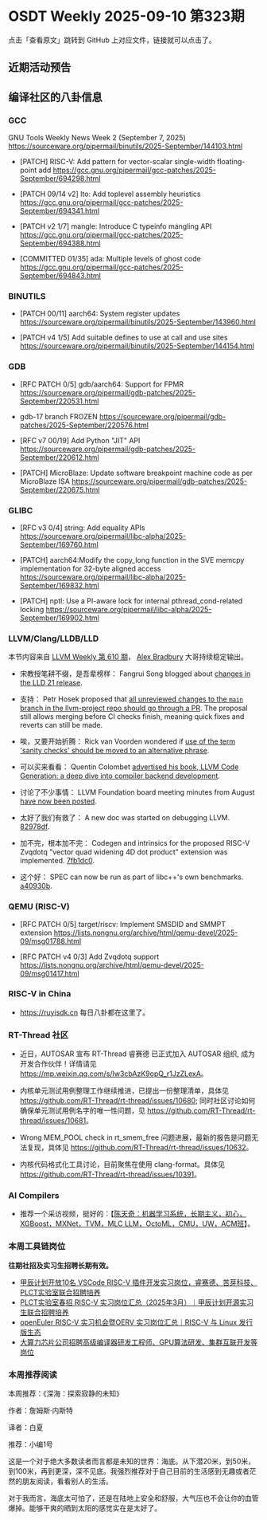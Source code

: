 # OSDT Weekly 2025-09-10 第323期

点击「查看原文」跳转到 GitHub 上对应文件，链接就可以点击了。

## 近期活动预告

## 编译社区的八卦信息

### GCC

GNU Tools Weekly News Week 2 (September 7, 2025)
https://sourceware.org/pipermail/binutils/2025-September/144103.html

- [PATCH] RISC-V: Add pattern for vector-scalar single-width floating-point add
  https://gcc.gnu.org/pipermail/gcc-patches/2025-September/694298.html

- [PATCH 09/14 v2] lto: Add toplevel assembly heuristics
  https://gcc.gnu.org/pipermail/gcc-patches/2025-September/694341.html

- [PATCH v2 1/7] mangle: Introduce C typeinfo mangling API
  https://gcc.gnu.org/pipermail/gcc-patches/2025-September/694388.html

- [COMMITTED 01/35] ada: Multiple levels of ghost code
  https://gcc.gnu.org/pipermail/gcc-patches/2025-September/694843.html

### BINUTILS

- [PATCH 00/11] aarch64: System register updates
  https://sourceware.org/pipermail/binutils/2025-September/143960.html

- [PATCH v4 1/5] Add suitable defines to use at call and use sites
  https://sourceware.org/pipermail/binutils/2025-September/144154.html

### GDB

- [RFC PATCH 0/5] gdb/aarch64: Support for FPMR
  https://sourceware.org/pipermail/gdb-patches/2025-September/220531.html

- gdb-17 branch FROZEN
  https://sourceware.org/pipermail/gdb-patches/2025-September/220576.html

- [RFC v7 00/19] Add Python "JIT" API
  https://sourceware.org/pipermail/gdb-patches/2025-September/220612.html

- [PATCH] MicroBlaze: Update software breakpoint machine code as per MicroBlaze ISA
  https://sourceware.org/pipermail/gdb-patches/2025-September/220675.html

### GLIBC

- [RFC v3 0/4] string: Add equality APIs
  https://sourceware.org/pipermail/libc-alpha/2025-September/169760.html

- [PATCH] aarch64:Modify the copy_long function in the SVE memcpy implementation for 32-byte aligned access
  https://sourceware.org/pipermail/libc-alpha/2025-September/169832.html

- [PATCH] nptl: Use a PI-aware lock for internal pthread_cond-related locking
  https://sourceware.org/pipermail/libc-alpha/2025-September/169902.html

### LLVM/Clang/LLDB/LLD

本节内容来自 [LLVM Weekly 第 610 期](http://llvmweekly.org/issue/610)，
[Alex Bradbury](https://www.linkedin.com/in/alex-bradbury/) 大哥持续稳定输出。

* 宋教授笔耕不缀，是吾辈榜样： Fangrui Song blogged about [changes in the LLD 21 release](https://maskray.me/blog/2025-09-07-lld-21-elf-changes).

* 支持： Petr Hosek proposed that [all unreviewed changes to the `main` branch in the llvm-project repo should go through a PR](https://discourse.llvm.org/t/rfc-require-pull-requests-for-all-llvm-project-commits/88164).  The proposal still allows merging before CI checks finish, meaning quick fixes and reverts can still be made.

* 唉，又要开始折腾： Rick van Voorden wondered if [use of the term 'sanity checks' should be moved to an alternative phrase](https://discourse.llvm.org/t/rfc-inclusive-language-migrate-sanity-checks-to-soundness-checks/88192).

* 可以买来看看： Quentin Colombet [advertised his book, LLVM Code Generation: a deep dive into compiler backend development](https://discourse.llvm.org/t/shameless-advertisement-for-a-beginner-friendly-llvm-backend-book/88194).

* 讨论了不少事情： LLVM Foundation board meeting minutes from August [have now been posted](https://discourse.llvm.org/t/board-meeting-minutes-aug-1-2025/88202).

* 太好了我们有救了： A new doc was started on debugging LLVM.
  [82978df](https://github.com/llvm/llvm-project/commit/82978dfc1356).

* 加不完，根本加不完： Codegen and intrinsics for the proposed RISC-V Zvqdotq "vector quad widening 4D dot product" extension was implemented.
  [7fb1dc0](https://github.com/llvm/llvm-project/commit/7fb1dc08d2f0).

* 这个好： SPEC can now be run as part of libc++'s own benchmarks.
  [a40930b](https://github.com/llvm/llvm-project/commit/a40930b26478).

### QEMU (RISC-V)

- [RFC PATCH 0/5] target/riscv: Implement SMSDID and SMMPT extension
  https://lists.nongnu.org/archive/html/qemu-devel/2025-09/msg01788.html

- [RFC PATCH v4 0/3] Add Zvqdotq support
  https://lists.nongnu.org/archive/html/qemu-devel/2025-09/msg01417.html

### RISC-V in China

- https://ruyisdk.cn 每日八卦都在这里了。

### RT-Thread 社区

- 近日，AUTOSAR 宣布 RT-Thread 睿赛德 已正式加入 AUTOSAR 组织, 成为开发合作伙伴！详情请见 <https://mp.weixin.qq.com/s/Iw3cbAzK9opQ_r1JzZLexA>。

- 内核单元测试用例整理工作继续推进，已提出一份整理清单，具体见 <https://github.com/RT-Thread/rt-thread/issues/10680>; 同时社区讨论如何确保单元测试用例名字的唯一性问题，见 <https://github.com/RT-Thread/rt-thread/issues/10681>。

- Wrong MEM_POOL check in rt_smem_free 问题进展，最新的报告是问题无法复现，具体见 <https://github.com/RT-Thread/rt-thread/issues/10632>。

- 内核代码格式化工具讨论，目前聚焦在使用 clang-format。具体见 <https://github.com/RT-Thread/rt-thread/issues/10391>。

### AI Compilers

- 推荐一个采访视频，挺好的：【[陈天奇：机器学习系统，长期主义，初心，XGBoost，MXNet，TVM，MLC LLM，OctoML，CMU，UW，ACM班](https://www.bilibili.com/video/BV1s6pgzLE3y/)】。

### 本周工具链岗位

**往期社招及实习生招聘长期有效。**

- [甲辰计划开放10名 VSCode RISC-V 插件开发实习岗位，睿赛德、苦芽科技、PLCT实验室联合招聘培养](https://mp.weixin.qq.com/s/zbMmsuAb3_XwBByTdKYM-Q)
- [PLCT实验室春招 RISC-V 实习岗位汇总（2025年3月）｜甲辰计划开源实习生联合招聘培养](https://mp.weixin.qq.com/s/no5v_YeGI3LUE7mYv5wUpQ)
- [openEuler RISC-V 实习机会暨OERV 实习岗位汇总｜RISC-V 与 Linux 发行版生态](https://mp.weixin.qq.com/s/87XEhORtte_iTTZqjinX2g)
- [大算力芯片公司招聘高级编译器研发工程师、GPU算法研发、集群互联开发等岗位](https://mp.weixin.qq.com/s/ONoNJ5jZmL794AdtlHrDuQ)

### 本周推荐阅读

本周推荐：《深海：探索寂静的未知》

作者：詹姆斯·内斯特

译者：白夏

推荐：小编1号

这是一个对于绝大多数读者而言都是未知的世界：海底。从下潜20米，到50米，到100米，再到更深，深不见底。我强烈推荐对于自己目前的生活感到无趣或者茫然的朋友阅读，看看别人的生活。

对于我而言，海底太可怕了，还是在陆地上安全和舒服，大气压也不会让你的血管爆掉。能够干爽的晒到太阳的感觉实在是太好了。
